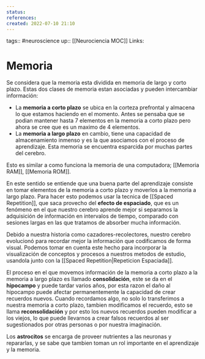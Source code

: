 ```yaml
---
status:
references:
created: 2022-07-10 21:10
---
```

tags:: #neuroscience 
up:: [[Neurociencia MOC]]
Links: 
# Memoria
Se considera que la memoria esta dividida en memoria de largo y corto plazo. Estas dos clases de memoria estan asociadas y pueden intercambiar información:
- La **memoria a corto plazo** se ubica en la corteza prefrontal y almacena lo que estamos haciendo en el momento. Antes se pensaba que se podian mantener hasta 7 elementos en la memoria a corto plazo pero ahora se cree que es un maximo de 4 elementos.
- La **memoria a largo plazo** en cambio, tiene una capacidad de almacenamiento inmenso y es la que asociamos con el proceso de aprendizaje. Esta memoria se encuentra esparcida por muchas partes del cerebro.

Esto es similar a como funciona la memoria de una computadora; [[Memoria RAM]], [[Memoria ROM]].

En este sentido se entiende que una buena parte del aprendizaje consiste en tomar elementos de la memoria a corto plazo y moverlos a la memoria a largo plazo. Para hacer esto podemos usar la tecnica de [[Spaced Repetition]], que saca provecho del **efecto de espaciado**, que es un fenómeno en el que nuestro cerebro aprende mejor si separamos la adquisición de información en intervalos de tiempo, comparado con sesiones largas en las que tratamos de absorber mucha información.

Debido a nuestra historia como cazadores-recolectores, nuestro cerebro evolucionó para recordar mejor la información que codificamos de forma visual. Podemos tomar en cuenta este hecho para incorporar la visualización de conceptos y procesos a nuestros metodos de estudio, usandola junto con la [[Spaced Repetition|Repeticion Espaciada]].

El proceso en el que movemos información de la memoria a corto plazo a la memoria a largo plazo es llamado **consolidación**, este se da en el **hipocampo** y puede tardar varios años, por esta razon el daño al hipocampo puede afectar permanentemente la capacidad de crear recuerdos nuevos. Cuando recordamos algo, no solo lo transferimos a nuestra memoria a corto plazo, tambien modificamos el recuerdo, esto se llama **reconsolidación** y por esto los nuevos recuerdos pueden modificar a los viejos, lo que puede llevarnos a crear falsos recuerdos al ser sugestionados por otras personas o por nuestra imaginación.

Los **astrocitos** se encarga de proveer nutrientes a las neuronas y repararlas, y se sabe que tambien toman un rol importante en el aprendizaje y la memoria.
